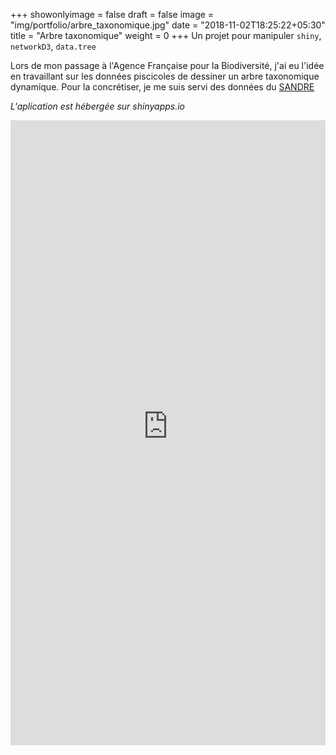 
+++
showonlyimage = false
draft = false
image = "img/portfolio/arbre_taxonomique.jpg"
date = "2018-11-02T18:25:22+05:30"
title = "Arbre taxonomique"
weight = 0
+++
Un projet pour manipuler `shiny`, `networkD3`, `data.tree`
<!--more-->


Lors de mon passage à l'Agence Française pour la Biodiversité, j'ai eu l'idée en travaillant sur les données piscicoles de dessiner un arbre taxonomique dynamique. Pour la concrétiser, je me suis servi des données du <a href="http://services.sandre.eaufrance.fr/References/treetax/treeApt.php">SANDRE</a>

<i>L'aplication est hébergée sur shinyapps.io</i>

<iframe src='https://antoinequentin.shinyapps.io/ArbreTaxon/' width="100%" height="1000" frameborder="0" scrolling="no" ></iframe>



